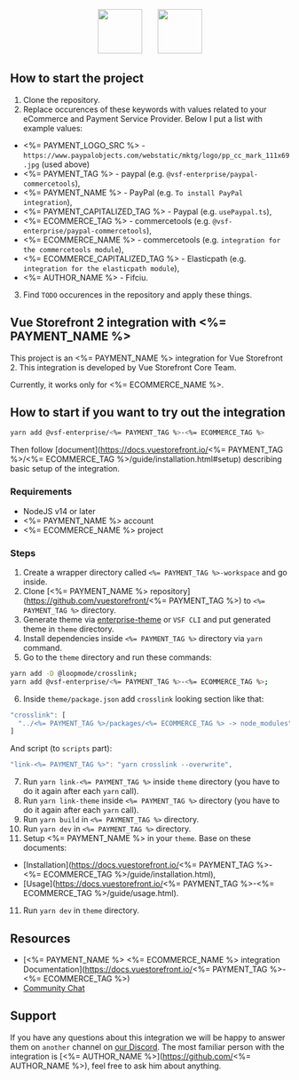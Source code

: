 <div align="center">
<img src="https://blog.vuestorefront.io/wp-content/uploads/2020/01/1QU9F6hQlFyHsJIbsdmt6FA.png" height="80px"/>  <img src="<%= PAYMENT_LOGO_SRC %>" height="80px"/>
</div>

## How to start the project

1. Clone the repository.
2. Replace occurences of these keywords with values related to your eCommerce and Payment Service Provider. Below I put a list with example values:

- <%= PAYMENT_LOGO_SRC %> - `https://www.paypalobjects.com/webstatic/mktg/logo/pp_cc_mark_111x69.jpg` (used above)
- <%= PAYMENT_TAG %> - paypal (e.g. `@vsf-enterprise/paypal-commercetools`),
- <%= PAYMENT_NAME %> - PayPal (e.g. `To install PayPal integration`),
- <%= PAYMENT_CAPITALIZED_TAG %> - Paypal (e.g. `usePaypal.ts`),
- <%= ECOMMERCE_TAG %> - commercetools (e.g. `@vsf-enterprise/paypal-commercetools`),
- <%= ECOMMERCE_NAME %> - commercetools (e.g. `integration for the commercetools module`),
- <%= ECOMMERCE_CAPITALIZED_TAG %> - Elasticpath (e.g. `integration for the elasticpath module`),
- <%= AUTHOR_NAME %> - Fifciu.

3. Find `TODO` occurences in the repository and apply these things.

## Vue Storefront 2 integration with <%= PAYMENT_NAME %>

This project is an <%= PAYMENT_NAME %> integration for Vue Storefront 2.
This integration is developed by Vue Storefront Core Team.

Currently, it works only for <%= ECOMMERCE_NAME %>.

## How to start if you want to try out the integration

```sh
yarn add @vsf-enterprise/<%= PAYMENT_TAG %>-<%= ECOMMERCE_TAG %>
```

Then follow [document](https://docs.vuestorefront.io/<%= PAYMENT_TAG %>/<%= ECOMMERCE_TAG %>/guide/installation.html#setup) describing basic setup of the integration.

### Requirements

- NodeJS v14 or later
- <%= PAYMENT_NAME %> account
- <%= ECOMMERCE_NAME %> project

### Steps

1. Create a wrapper directory called `<%= PAYMENT_TAG %>-workspace` and go inside.
2. Clone [<%= PAYMENT_NAME %> repository](https://github.com/vuestorefront/<%= PAYMENT_TAG %>) to `<%= PAYMENT_TAG %>` directory.
3. Generate theme via [enterprise-theme](https://github.com/vuestorefront/enterprise-theme) or `VSF CLI` and put generated theme in `theme` directory.
4. Install dependencies inside `<%= PAYMENT_TAG %>` directory via `yarn` command.
5. Go to the `theme` directory and run these commands:

```sh
yarn add -D @loopmode/crosslink;
yarn add @vsf-enterprise/<%= PAYMENT_TAG %>-<%= ECOMMERCE_TAG %>;
```

6. Inside `theme/package.json` add `crosslink` looking section like that:

```js
"crosslink": [
  "../<%= PAYMENT_TAG %>/packages/<%= ECOMMERCE_TAG %> -> node_modules"
]
```

And script (to `scripts` part):

```js
"link-<%= PAYMENT_TAG %>": "yarn crosslink --overwrite",
```

7. Run `yarn link-<%= PAYMENT_TAG %>` inside `theme` directory (you have to do it again after each `yarn` call).
8. Run `yarn link-theme` inside `<%= PAYMENT_TAG %>` directory (you have to do it again after each `yarn` call).
9. Run `yarn build` in `<%= PAYMENT_TAG %>` directory.
9. Run `yarn dev` in `<%= PAYMENT_TAG %>` directory.
10. Setup <%= PAYMENT_NAME %> in your `theme`. Base on these documents:

- [Installation](https://docs.vuestorefront.io/<%= PAYMENT_TAG %>-<%= ECOMMERCE_TAG %>/guide/installation.html),
- [Usage](https://docs.vuestorefront.io/<%= PAYMENT_TAG %>-<%= ECOMMERCE_TAG %>/guide/usage.html).

11. Run `yarn dev` in `theme` directory.

## Resources

- [<%= PAYMENT_NAME %> <%= ECOMMERCE_NAME %> integration Documentation](https://docs.vuestorefront.io/<%= PAYMENT_TAG %>-<%= ECOMMERCE_TAG %>)
- [Community Chat](http://discord.vuestorefront.io)

## Support

If you have any questions about this integration we will be happy to answer them on `another` channel on [our Discord](http://discord.vuestorefront.io).
The most familiar person with the integration is [<%= AUTHOR_NAME %>](https://github.com/<%= AUTHOR_NAME %>), feel free to ask him about anything.
